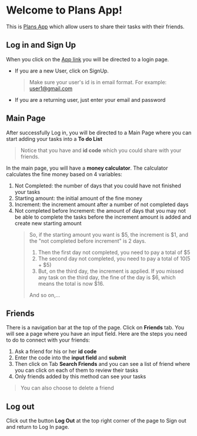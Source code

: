 # Welcome to Plans App!

This is [Plans App](https://plansapp123.web.app/) which allow users to share their tasks with their friends.

## Log in and Sign Up

When you click on the [App link](https://plansapp123.web.app/) you will be directed to a login page.

- If you are a new User, click on SignUp.
  > Make sure your user's id is in email format. For example: user1@gmail.com
- If you are a returning user, just enter your email and password

## Main Page

After successfully Log in, you will be directed to a Main Page where you can start adding your tasks into a **To do List**

> Notice that you have and **id code** which you could share with your friends.

In the main page, you will have a **money calculator**.
The calculator calculates the fine money based on 4 variables:

1. Not Completed: the number of days that you could have not finished your tasks
2. Starting amount: the initial amount of the fine money
3. Increment: the increment amount after a number of not completed days
4. Not completed before Increment: the amount of days that you may not be able to complete the tasks before the increment amount is added and create new starting amount
   > So, if the starting amount you want is $5, the increment is $1, and the "not completed before increment" is 2 days.
   >
   > 1. Then the first day not completed, you need to pay a total of $5
   > 2. The second day not completed, you need to pay a total of $10 ($5 + $5)
   > 3. But, on the third day, the increment is applied. If you missed any task on the third day, the fine of the day is $6, which means the total is now $16.
   >
   > And so on,...

## Friends

There is a navigation bar at the top of the page.
Click on **Friends** tab.
You will see a page where you have an input field.
Here are the steps you need to do to connect with your friends:

1.  Ask a friend for his or her **id code**
2.  Enter the code into the **input field** and **submit**
3.  Then click on Tab **Search Friends** and you can see a list of friend where you can click on each of them to review their tasks
4.  Only friends added by this method can see your tasks

> You can also choose to delete a friend

## Log out

Click out the button **Log Out** at the top right corner of the page to Sign out and return to Log In page.
